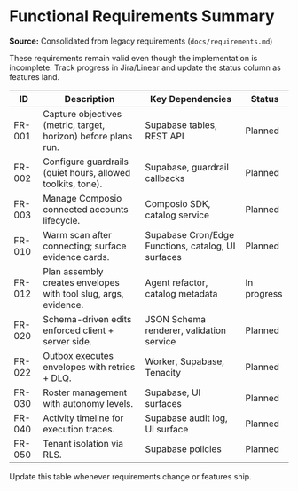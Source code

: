 # Functional Requirements Summary

**Source:** Consolidated from legacy requirements (`docs/requirements.md`)

These requirements remain valid even though the implementation is incomplete. Track
progress in Jira/Linear and update the status column as features land.

| ID | Description | Key Dependencies | Status |
|----|-------------|------------------|--------|
| FR-001 | Capture objectives (metric, target, horizon) before plans run. | Supabase tables, REST API | Planned |
| FR-002 | Configure guardrails (quiet hours, allowed toolkits, tone). | Supabase, guardrail callbacks | Planned |
| FR-003 | Manage Composio connected accounts lifecycle. | Composio SDK, catalog service | Planned |
| FR-010 | Warm scan after connecting; surface evidence cards. | Supabase Cron/Edge Functions, catalog, UI surfaces | Planned |
| FR-012 | Plan assembly creates envelopes with tool slug, args, evidence. | Agent refactor, catalog metadata | In progress |
| FR-020 | Schema-driven edits enforced client + server side. | JSON Schema renderer, validation service | Planned |
| FR-022 | Outbox executes envelopes with retries + DLQ. | Worker, Supabase, Tenacity | Planned |
| FR-030 | Roster management with autonomy levels. | Supabase, UI surfaces | Planned |
| FR-040 | Activity timeline for execution traces. | Supabase audit log, UI surface | Planned |
| FR-050 | Tenant isolation via RLS. | Supabase policies | Planned |

Update this table whenever requirements change or features ship.

